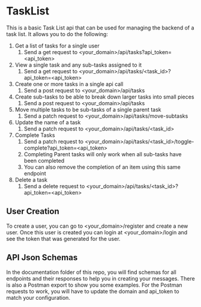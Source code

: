 # TaskList

This is a basic Task List api that can be used for managing the backend of a task list. It allows you to do the following:
1. Get a list of tasks for a single user
    1. Send a get request to <your_domain>/api/tasks?api_token=<api_token>
2. View a single task and any sub-tasks assigned to it
    1. Send a get request to <your_domain>/api/tasks/<task_id>?api_token=<api_token>
3. Create one or more tasks in a single api call
    1. Send a post request to <your_domain>/api/tasks
4. Create sub-tasks to be able to break down larger tasks into small pieces
    1. Send a post request to <your_domain>/api/tasks
5. Move multiple tasks to be sub-tasks of a single parent task
    1. Send a patch request to <your_domain>/api/tasks/move-subtasks
6. Update the name of a task
    1. Send a patch request to <your_domain>/api/tasks/<task_id>
7. Complete Tasks
    1. Send a patch request to <your_domain>/api/tasks/<task_id>/toggle-complete?api_token=<api_token>
    2. Completing Parent tasks will only work when all sub-tasks have been completed
    3. You can also remove the completion of an item using this same endpoint
8. Delete a task
    1. Send a delete request to <your_domain>/api/tasks/<task_id>?api_token=<api_token>

## User Creation
To create a user, you can go to <your_domain>/register and create a new user. 
Once this user is created you can login at <your_domain>/login and see the token that was generated for the user.

## API Json Schemas
In the documentation folder of this repo, you will find schemas for all endpoints and their responses to help you in
creating your messages. There is also a Postman export to show you some examples. For the Postman requests to work, you
will have to update the domain and api_token to match your configuration.
